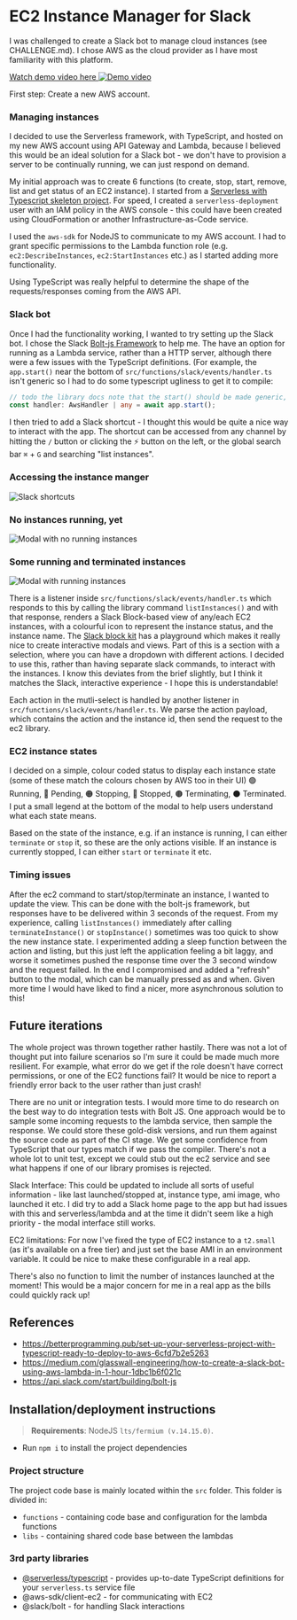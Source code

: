 # EC2 Instance Manager for Slack

I was challenged to create a Slack bot to manage cloud instances (see CHALLENGE.md). I chose AWS as the cloud provider as I have most familiarity with this platform.

[Watch demo video here ![Demo video](https://cdn.loom.com/sessions/thumbnails/a04754161a2b426bbb9bcb14865d186c-with-play.gif)](https://www.loom.com/share/a04754161a2b426bbb9bcb14865d186c)

First step: Create a new AWS account.
### Managing instances

I decided to use the Serverless framework, with TypeScript, and hosted on my new AWS account using API Gateway and Lambda, because I believed this would be an ideal solution for a Slack bot - we don't have to provision a server to be continually running, we can just respond on demand.

My initial approach was to create 6 functions (to create, stop, start, remove, list and get status of an EC2 instance). I started from a [Serverless with Typescript skeleton project](https://github.com/serverless/serverless/tree/master/lib/plugins/create/templates/aws-nodejs-typescript). For speed, I created a `serverless-deployment` user with an IAM policy in the AWS console - this could have been created using CloudFormation or another Infrastructure-as-Code service.

I used the `aws-sdk` for NodeJS to communicate to my AWS account. I had to grant specific permissions to the Lambda function role (e.g. `ec2:DescribeInstances`, `ec2:StartInstances` etc.) as I started adding more functionality.

Using TypeScript was really helpful to determine the shape of the requests/responses coming from the AWS API.

### Slack bot
Once I had the functionality working, I wanted to try setting up the Slack bot. I chose the Slack [Bolt-js Framework](https://slack.dev/bolt-js/reference) to help me. The have an option for running as a Lambda service, rather than a HTTP server, although there were a few issues with the TypeScript definitions. (For example, the `app.start()` near the bottom of `src/functions/slack/events/handler.ts` isn't generic so I had to do some typescript ugliness to get it to compile:
```typescript
// todo the library docs note that the start() should be made generic, see if I can get around to making a PR for this...
const handler: AwsHandler | any = await app.start();
```

I then tried to add a Slack shortcut - I thought this would be quite a nice way to interact with the app. The shortcut can be accessed from any channel by hitting the `/` button or clicking the ⚡️ button on the left, or the global search bar `⌘` + `G` and searching "list instances".

### Accessing the instance manger
![Slack shortcuts](media/slack-shortcuts.png)

### No instances running, yet
![Modal with no running instances](media/modal-no-instances.png)

### Some running and terminated instances
![Modal with running instances](media/modal-with-instances.png)

There is a listener inside `src/functions/slack/events/handler.ts` which responds to this by calling the library command `listInstances()` and with that response, renders a Slack Block-based view of any/each EC2 instances, with a colourful icon to represent the instance status, and the instance name.
The [Slack block kit](https://api.slack.com/block-kit) has a playground which makes it really nice to create interactive modals and views. Part of this is a section with a selection, where you can have a dropdown with different actions. I decided to use this, rather than having separate slack commands, to interact with the instances. I know this deviates from the brief slightly, but I think it matches the Slack, interactive experience - I hope this is understandable!

Each action in the mutli-select is handled by another listener in `src/functions/slack/events/handler.ts`. We parse the action payload, which contains the action and the instance id, then send the request to the ec2 library.
### EC2 instance states
I decided on a simple, colour coded status to display each instance state (some of these match the colours chosen by AWS too in their UI) 🟢 Running, 🔵 Pending, 🟠 Stopping, 🔴 Stopped, 🟤 Terminating, ⚫️ Terminated. I put a small legend at the bottom of the modal to help users understand what each state means.

Based on the state of the instance, e.g. if an instance is running, I can either `terminate` or `stop` it, so these are the only actions visible. If an instance is currently stopped, I can either `start` or `terminate` it etc.

### Timing issues

After the ec2 command to start/stop/terminate an instance, I wanted to update the view. This can be done with the bolt-js framework, but responses have to be delivered within 3 seconds of the request. From my experience, calling `listInstances()` immediately after calling `terminateInstance()` or `stopInstance()` sometimes was too quick to show the new instance state. I experimented adding a sleep function between the action and listing, but this just left the application feeling a bit laggy, and worse it sometimes pushed the response time over the 3 second window and the request failed.
In the end I compromised and added a "refresh" button to the modal, which can be manually pressed as and when. Given more time I would have liked to find a nicer, more asynchronous solution to this!

## Future iterations

The whole project was thrown together rather hastily. There was not a lot of thought put into failure scenarios so I'm sure it could be made much more resilient. For example, what error do we get if the role doesn't have correct permissions, or one of the EC2 functions fail? It would be nice to report a friendly error back to the user rather than just crash!

There are no unit or integration tests. I would more time to do research on the best way to do integration tests with Bolt JS. One approach would be to sample some incoming requests to the lambda service, then sample the response. We could store these gold-disk versions, and run them against the source code as part of the CI stage. We get some confidence from TypeScript that our types match if we pass the compiler. There's not a whole lot to unit test, except we could stub out the ec2 service and see what happens if one of our library promises is rejected.

Slack Interface: This could be updated to include all sorts of useful information - like last launched/stopped at, instance type, ami image, who launched it etc. I did try to add a Slack home page to the app but had issues with this and serverless/lambda and at the time it didn't seem like a high priority - the modal interface still works.

EC2 limitations: For now I've fixed the type of EC2 instance to a `t2.small` (as it's available on a free tier) and just set the base AMI in an environment variable. It could be nice to make these configurable in a real app.

There's also no function to limit the number of instances launched at the moment! This would be a major concern for me in a real app as the bills could quickly rack up!

## References

- https://betterprogramming.pub/set-up-your-serverless-project-with-typescript-ready-to-deploy-to-aws-6cfd7b2e5263
- https://medium.com/glasswall-engineering/how-to-create-a-slack-bot-using-aws-lambda-in-1-hour-1dbc1b6f021c
- https://api.slack.com/start/building/bolt-js
## Installation/deployment instructions

> **Requirements**: NodeJS `lts/fermium (v.14.15.0)`.

- Run `npm i` to install the project dependencies

### Project structure

The project code base is mainly located within the `src` folder. This folder is divided in:

- `functions` - containing code base and configuration for the lambda functions
- `libs` - containing shared code base between the lambdas

### 3rd party libraries

- [@serverless/typescript](https://github.com/serverless/typescript) - provides up-to-date TypeScript definitions for your `serverless.ts` service file
- @aws-sdk/client-ec2 - for communicating with EC2
- @slack/bolt - for handling Slack interactions
